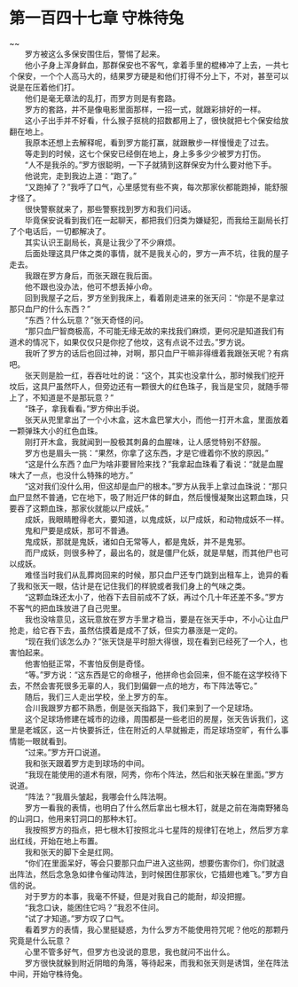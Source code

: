 # 第一百四十七章 守株待兔

~~
            <br>　　罗方被这么多保安围住后，警惕了起来。<br>　　他小子身上浑身鲜血，那群保安也不客气，拿着手里的棍棒冲了上去，一共七个保安，一个个人高马大的，结果罗方硬是和他们打得不分上下，不对，甚至可以说是在压着他们打。<br>　　他们是毫无章法的乱打，而罗方则是有套路。<br>　　罗方的套路，并不是像电影里面那样，一招一式，就跟彩排好的一样。<br>　　这小子出手并不好看，什么猴子抠桃的招数都用上了，很快就把七个保安给放翻在地上。<br>　　我原本还想上去解释呢，看到罗方能打赢，就跟散步一样慢慢走了过去。<br>　　等走到的时候，这七个保安已经倒在地上，身上多多少少被罗方打伤。<br>　　“人不是我杀的。”罗方很聪明，一下子就猜到这群保安为什么要对他下手。<br>　　他说完，走到我边上道：“跑了。”<br>　　“又跑掉了？”我呼了口气，心里感觉有些不爽，每次那家伙都能跑掉，能舒服才怪了。<br>　　很快警察就来了，那些警察找到罗方和我们问话。<br>　　毕竟保安说看到我们在一起聊天，都把我们归类为嫌疑犯，而我给王副局长打了个电话后，一切都解决了。<br>　　其实认识王副局长，真是让我少了不少麻烦。<br>　　后面处理这具尸体之类的事情，就不是我关心的，罗方一声不坑，往我的屋子走去。<br>　　我跟在罗方身后，而张天跟在我后面。<br>　　他不跟也没办法，他可不想丢掉小命。<br>　　回到我屋子之后，罗方坐到我床上，看着刚走进来的张天问：“你是不是拿过那只血尸的什么东西？”<br>　　“东西？什么玩意？”张天奇怪的问。<br>　　“那只血尸智商极高，不可能无缘无故的来找我们麻烦，更何况是知道我们有道术的情况下，如果仅仅只是你挖了他坟，这有点说不过去。”罗方说。<br>　　我听了罗方的话后也回过神，对啊，那只血尸干嘛非得缠着我跟张天呢？有病吧。<br>　　张天则是脸一红，吞吞吐吐的说：“这个，其实也没拿什么，那时候我们挖开坟后，这具尸虽然吓人，但旁边还有一颗很大的红色珠子，我当是宝贝，就随手带上了，不知道是不是那玩意？”<br>　　“珠子，拿我看看。”罗方伸出手说。<br>　　张天从兜里拿出了一个小木盒，这木盒巴掌大小，而他一打开木盒，里面放着一颗弹珠大小的红色血珠。<br>　　刚打开木盒，我就闻到一股极其刺鼻的血腥味，让人感觉特别不舒服。<br>　　罗方也是眉头一挑：“果然，你拿了这东西，才是它缠着你不放的原因。”<br>　　“这是什么东西？血尸为啥非要冒险来找？”我拿起血珠看了看说：“就是血腥味大了一点，也没什么特殊的地方。”<br>　　“这对我们没什么用，但这却是血尸的根本。”罗方从我手上拿过血珠说：“那只血尸显然不普通，它在地下，吸了附近尸体的鲜血，然后慢慢凝聚出这颗血珠，只要吞了这颗血珠，那家伙就能以尸成妖。”<br>　　成妖，我眼睛瞪得老大，要知道，以鬼成妖，以尸成妖，和动物成妖不一样。<br>　　鬼和尸要是成妖，那可不普通。<br>　　鬼成妖，那就是鬼妖，诸如白无常等人，都是鬼妖，并不是鬼邪。<br>　　而尸成妖，则很多种了，最出名的，就是僵尸化妖，就是旱魃，而其他尸也可以成妖。<br>　　难怪当时我们从乱葬岗回来的时候，那只血尸还专门跳到出租车上，诡异的看了我和张天一眼，估计是在记住我们的样貌或者我们身上的气味之类。<br>　　“这颗血珠还太小了，他吞下去目前成不了妖，再过个几十年还差不多。”罗方不客气的把血珠放进了自己兜里。<br>　　我也没啥意见，这玩意放在罗方手里才稳当，要是在张天手中，不小心让血尸抢走，给它吞下去，虽然估摸着是成不了妖，但实力暴涨是一定的。<br>　　“现在我们该怎么办？”张天饶是平时胆大得很，现在看到已经死了一个人，也害怕起来。<br>　　他害怕挺正常，不害怕反倒是奇怪。<br>　　“等。”罗方说：“这东西是它的命根子，他拼命也会回来，但不能在这学校待下去，不然会害死很多无辜的人，我们到偏僻一点的地方，布下阵法等它。”<br>　　随后，我们三人走出学校，坐上罗方的车。<br>　　合川我跟罗方都不熟悉，倒是张天指路下，我们来到了一个足球场。<br>　　这个足球场修建在城市的边缘，周围都是一些老旧的房屋，张天告诉我们，这里是老城区，这一片快要拆迁，住在附近的人早就搬走，而足球场空旷，有什么事情能一眼就看到。<br>　　“过来。”罗方开口说道。<br>　　我和张天跟着罗方走到球场的中间。<br>　　“我现在能使用的道术有限，阿秀，你布个阵法，然后和张天躲在里面。”罗方说道。<br>　　“阵法？”我眉头皱起，我哪会什么阵法啊。<br>　　罗方一看我的表情，也明白了什么然后拿出七根木钉，就是之前在海南野猪岛的山洞口，他用来钉洞口的那种木钉。<br>　　我按照罗方的指点，把七根木钉按照北斗七星阵的规律钉在地上，然后罗方拿出红线，开始在地上布置。<br>　　我和张天的脚下全是红网。<br>　　“你们在里面呆好，等会只要那只血尸进入这些网，想要伤害你们，你们就退出阵法，然后念急急如律令催动阵法，到时候困住那家伙，它插翅也难飞。”罗方自信的说。<br>　　对于罗方的本事，我毫不怀疑，但是对我自己的能耐，却没把握。<br>　　“我念口诀，能困住它吗？”我忍不住问。<br>　　“试了才知道。”罗方叹了口气。<br>　　看着罗方的表情，我心里挺疑惑，为什么罗方不能使用符咒呢？他吃的那颗丹究竟是什么玩意？<br>　　心里不管多好气，但罗方也没说的意思，我也就问不出什么。<br>　　罗方很快就躲到附近阴暗的角落，等待起来，而我和张天则是诱饵，坐在阵法中间，开始守株待兔。<br>
	